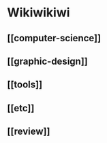 # Wikiwikiwi

## [[computer-science]]

## [[graphic-design]]

## [[tools]]

## [[etc]]

## [[review]]
